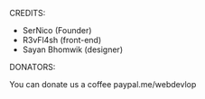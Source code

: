 CREDITS:

- SerNico (Founder)
- R3vFl4sh (front-end)
- Sayan Bhomwik (designer)

DONATORS:

You can donate us a coffee 
paypal.me/webdevlop
